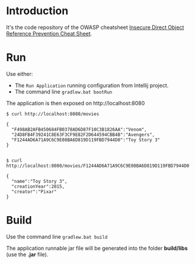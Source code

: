 # Introduction

It's the code repository of the OWASP cheatsheet [Insecure Direct Object Reference Prevention Cheat Sheet](https://www.owasp.org/index.php/Insecure_Direct_Object_Reference_Prevention_Cheat_Sheet).

# Run

Use either:
* The `Run Application` running configuration from Intellij project.
* The command line `gradlew.bat bootRun`

The application is then exposed on http://localhost:8080

```
$ curl http://localhost:8080/movies

{
  "F498AB2AFB450684FB0378AD6D87F10C3B1826AA":"Venom",
  "24D8FB4F39241C8E63F3CF9E82F2D644594CBB4B":"Avengers",
  "F1244AD6A71A9C6C9E08BA6D819D119FBD7944D0":"Toy Story 3"
}


$ curl http://localhost:8080/movies/F1244AD6A71A9C6C9E08BA6D819D119FBD7944D0

{
  "name":"Toy Story 3",
  "creationYear":2015,
  "creator":"Pixar"
}
```

# Build

Use the command line `gradlew.bat build`

The application runnable jar file will be generated into the folder **build/libs** (use the **.jar** file).
